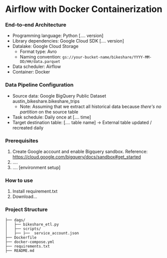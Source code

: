 # Airflow with Docker Containerization


### End-to-end Architecture
* Programming language: Python  [.... version]
* Library dependencies: Google Cloud SDK [.... version]
* Datalake: Google Cloud Storage
  - Format type: Avro
  - Naming convention: `gs://your-bucket-name/bikeshare/YYYY-MM-DD/HH/data.parquet`
* Data scheduler: Airflow
* Container: Docker

### Data Pipeline Configuration
* Source data: Google BigQuery Public Dataset austin_bikeshare.bikeshare_trips
  - Note: Assuming that we extract all historical data because *there's no partition* on the source table
* Task schedule: Daily once at [.... time]
* Target destination table:  [.... table name] -> External table updated / recreated daily

### Prerequisites
1. Create Google account and enable Bigquery sandbox. Reference: https://cloud.google.com/bigquery/docs/sandbox#get_started
2. ....
3. .... [environment setup]

### How to use
1. Install requirement.txt 
2. Download...

### Project Structure
```
├── dags/
│   ├── bikeshare_etl.py 
│   ├── scripts/ 
│   ├── ├──  service_account.json 
├── Dockerfile
├── docker-compose.yml
├── requirements.txt
├── README.md
```
